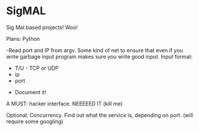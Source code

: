 # SigMAL

Sig Mal based projects! Woo!

Plans:
Python

-Read port and IP from argv. Some kind of net to ensure that even if you write garbage input program makes sure you write good input.
Input format:
* T/U - TCP or UDP
* ip
* port

- Document it!

A MUST:
hacker interface. NEEEEED IT (kill me)



Optional:
Concurrency. 
Find out what the service is, depending on port. (will require some googling)

